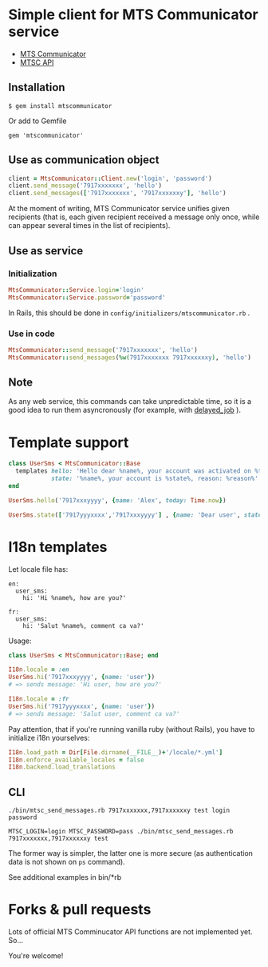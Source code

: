 # Simple client for MTS Communicator service

* [MTS Communicator](https://www.mcommunicator.ru/)
* [MTSC API](http://www.mcommunicator.ru/M2M/)


## Installation

    $ gem install mtscommunicator

Or add to Gemfile

    gem 'mtscommunicator'


## Use as communication object

```ruby
client = MtsCommunicator::Client.new('login', 'password')
client.send_message('7917xxxxxxx', 'hello')
client.send_messages(['7917xxxxxxx', '7917xxxxxxy'], 'hello')
```

At the moment of writing,
MTS Communicator service unifies given recipients
(that is, each given recipient received a message only once, while can appear several times in the list of recipients).

## Use as service

### Initialization

```ruby
MtsCommunicator::Service.login='login'
MtsCommunicator::Service.password='password'
```

In Rails, this should be done in `config/initializers/mtscommunicator.rb` .


### Use in code

```ruby
MtsCommunicator::send_message('7917xxxxxxx', 'hello')
MtsCommunicator::send_messages(%w(7917xxxxxxx 7917xxxxxxy), 'hello')
```

## Note
As any web service, this commands can take unpredictable time,
so it is a good idea to run them asyncronously
(for example, with [delayed_job](https://github.com/collectiveidea/delayed_job) ).

# Template support

```ruby
class UserSms < MtsCommunicator::Base
  templates hello: 'Hello dear %name%, your account was activated on %today%',
            state: '%name%, your account is %state%, reason: %reason%'
end
```

```ruby
UserSms.hello('7917xxxyyyy', {name: 'Alex', today: Time.now})
```
```ruby
UserSms.state(['7917yyyxxxx','7917xxxyyyy'] , {name: 'Dear user', state: :blocked, reason: 'spam detected'})
```

# I18n templates

Let locale file has:
```
en:
  user_sms:
    hi: 'Hi %name%, how are you?'

fr:
  user_sms:
    hi: 'Salut %name%, comment ca va?'
```

Usage:

```ruby
class UserSms < MtsCommunicator::Base; end

I18n.locale = :en
UserSms.hi('7917xxxyyyy', {name: 'user'})
# => sends message: 'Hi user, how are you?'

I18n.locale = :fr
UserSms.hi('7917yyyxxxx', {name: 'user'})
# => sends message: 'Salut user, comment ca va?'
```


Pay attention, that if you're running vanilla ruby (without Rails),
you have to initialize i18n yourselves:

```ruby
I18n.load_path = Dir[File.dirname(__FILE__)+'/locale/*.yml']
I18n.enforce_available_locales = false
I18n.backend.load_translations
```


## CLI
```
./bin/mtsc_send_messages.rb 7917xxxxxxx,7917xxxxxxy test login password
```

```
MTSC_LOGIN=login MTSC_PASSWORD=pass ./bin/mtsc_send_messages.rb 7917xxxxxxx,7917xxxxxxy test
```

The former way is simpler, the latter one is more secure (as
authentication data is not shown on `ps` command).

See additional examples in bin/\*rb

# Forks & pull requests

Lots of official MTS Comminucator API functions are not implemented yet. So...

You're welcome!
